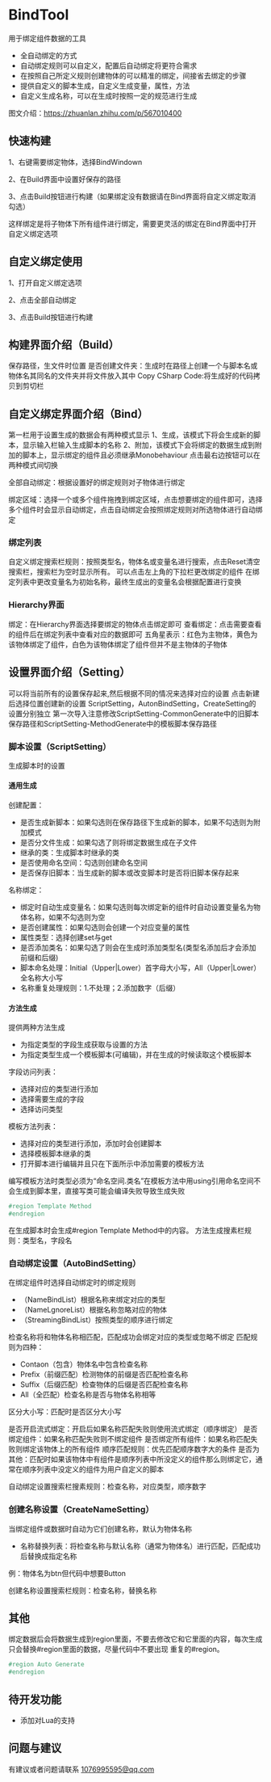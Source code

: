 # BindTool

用于绑定组件数据的工具

* 全自动绑定的方式
* 自动绑定规则可以自定义，配置后自动绑定将更符合需求
* 在按照自己所定义规则创建物体的可以精准的绑定，间接省去绑定的步骤
* 提供自定义的脚本生成，自定义生成变量，属性，方法
* 自定义生成名称，可以在生成时按照一定的规范进行生成

图文介绍：https://zhuanlan.zhihu.com/p/567010400

## 快速构建

1、右键需要绑定物体，选择BindWindown

2、在Build界面中设置好保存的路径

3、点击Build按钮进行构建（如果绑定没有数据请在Bind界面将自定义绑定取消勾选）

这样绑定是将子物体下所有组件进行绑定，需要更灵活的绑定在Bind界面中打开自定义绑定选项

## 自定义绑定使用

1、打开自定义绑定选项

2、点击全部自动绑定

3、点击Build按钮进行构建

## 构建界面介绍（Build）

保存路径，生文件时位置
是否创建文件夹：生成时在路径上创建一个与脚本名或物体名其同名的文件夹并将文件放入其中
Copy CSharp Code:将生成好的代码拷贝到剪切栏

## 自定义绑定界面介绍（Bind）

第一栏用于设置生成的数据会有两种模式显示
1、生成，该模式下将会生成新的脚本，显示输入栏输入生成脚本的名称
2、附加，该模式下会将绑定的数据生成到附加的脚本上，显示绑定的组件且必须继承Monobehaviour
点击最右边按钮可以在两种模式间切换

全部自动绑定：根据设置好的绑定规则对子物体进行绑定

绑定区域：选择一个或多个组件拖拽到绑定区域，点击想要绑定的组件即可，选择多个组件时会显示自动绑定，点击自动绑定会按照绑定规则对所选物体进行自动绑定

### 绑定列表

自定义绑定搜索栏规则：按照类型名，物体名或变量名进行搜索，点击Reset清空搜索栏，搜索栏为空时显示所有。
可以点击左上角的下拉栏更改绑定的组件
在绑定列表中更改变量名为初始名称，最终生成出的变量名会根据配置进行变换

### Hierarchy界面

绑定：在Hierarchy界面选择要绑定的物体点击绑定即可
查看绑定：点击需要查看的组件后在绑定列表中查看对应的数据即可
五角星表示：红色为主物体，黄色为该物体绑定了组件，白色为该物体绑定了组件但并不是主物体的子物体

## 设置界面介绍（Setting）

可以将当前所有的设置保存起来,然后根据不同的情况来选择对应的设置
点击新建后选择位置创建新的设置
ScriptSetting，AutonBindSetting，CreateSetting的设置分别独立
第一次导入注意修改ScriptSetting-CommonGenerate中的旧脚本保存路径和ScriptSetting-MethodGenerate中的模板脚本保存路径

### 脚本设置（ScriptSetting）
生成脚本时的设置
#### 通用生成

创建配置：

* 是否生成新脚本：如果勾选则在保存路径下生成新的脚本，如果不勾选则为附加模式
* 是否分文件生成：如果勾选了则将绑定数据生成在子文件
* 继承的类：生成脚本时继承的类
* 是否使用命名空间：勾选则创建命名空间
* 是否保存旧脚本：当生成新的脚本或改变脚本时是否将旧脚本保存起来

名称绑定：

* 绑定时自动生成变量名：如果勾选则每次绑定新的组件时自动设置变量名为物体名称，如果不勾选则为空
* 是否创建属性：如果勾选则会创建一个对应变量的属性
* 属性类型：选择创建set与get
* 是否添加类名：如果勾选了则会在生成时添加类型名(类型名添加后才会添加前缀和后缀)
* 脚本命名处理：Initial（Upper|Lower）首字母大小写，All（Upper|Lower）全名称大小写
* 名称重复处理规则：1.不处理；2.添加数字（后缀）

#### 方法生成

提供两种方法生成

* 为指定类型的字段生成获取与设置的方法
* 为指定类型生成一个模板脚本(可编辑)，并在生成的时候读取这个模板脚本

字段访问列表：

* 选择对应的类型进行添加
* 选择需要生成的字段
* 选择访问类型

模板方法列表：

* 选择对应的类型进行添加，添加时会创建脚本
* 选择模板脚本继承的类
* 打开脚本进行编辑并且只在下面所示中添加需要的模板方法

编写模板方法时类型必须为“命名空间.类名”在模板方法中用using引用命名空间不会生成到脚本里，直接写类可能会编译失败导致生成失败

```csharp
#region Template Method
#endregion
```

在生成脚本时会生成#region Template Method中的内容。
方法生成搜素栏规则：类型名，字段名

### 自动绑定设置（AutoBindSetting）

在绑定组件时选择自动绑定时的绑定规则

* （NameBindList）根据名称来绑定对应的类型
* （NameLgnoreList）根据名称忽略对应的物体
* （StreamingBindList）按照类型的顺序进行绑定

检查名称将和物体名称相匹配，匹配成功会绑定对应的类型或忽略不绑定
匹配规则为四种：
* Contaon（包含）物体名中包含检查名称
* Prefix（前缀匹配）检测物体的前缀是否匹配检查名称
* Suffix（后缀匹配）检查物体的后缀是否匹配检查名称
* All（全匹配）检查名称是否与物体名称相等

区分大小写：匹配时是否区分大小写

是否开启流式绑定：开启后如果名称匹配失败则使用流式绑定（顺序绑定）
是否绑定组件：如果名称匹配失败则不绑定组件
是否绑定所有组件：如果名称匹配失败则绑定该物体上的所有组件
顺序匹配规则：优先匹配顺序数字大的条件
是否为其他：匹配时如果该物体中有组件是顺序列表中所没定义的组件那么则绑定它，通常在顺序列表中没定义的组件为用户自定义的脚本

自动绑定设置搜索栏搜素规则：检查名称，对应类型，顺序数字

### 创建名称设置（CreateNameSetting）

当绑定组件或数据时自动为它们创建名称，默认为物体名称

* 名称替换列表：将检查名称与默认名称（通常为物体名）进行匹配，匹配成功后替换成指定名称

例：物体名为btn但代码中想要Button

创建名称设置搜索栏规则：检查名称，替换名称

## 其他

绑定数据后会将数据生成到region里面，不要去修改它和它里面的内容，每次生成只会替换#region里面的数据，尽量代码中不要出现
重复的#region。

```csharp
#region Auto Generate
#endregion
```

## 待开发功能

* 添加对Lua的支持

## 问题与建议

有建议或者问题请联系
1076995595@qq.com

